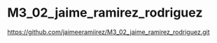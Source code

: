 # M3_02_jaime_ramirez_rodriguez

https://github.com/jaimeeramiirez/M3_02_jaime_ramirez_rodriguez.git
